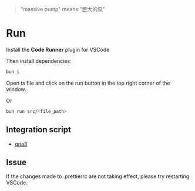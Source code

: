 > "massive pump" means "巨大的泵"

# Run

Install the **Code Runner** plugin for VSCode

Then install dependencies:

```bash
bun i
```

Open ts file and click on the run button in the top right corner of the window.

Or

```bash
bun run src/<file_path>
```

## Integration script

- [qna3](https://qna3.ai/vote)

## Issue

If the changes made to .prettierrc are not taking effect, please try restarting VSCode.
